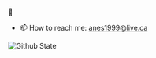 👋
- 📫 How to reach me: anes1999@live.ca

![Github State](https://github-readme-stats.vercel.app/api?username=KA-devl&show_icons=true&theme=dark#gh-dark-mode-only)
